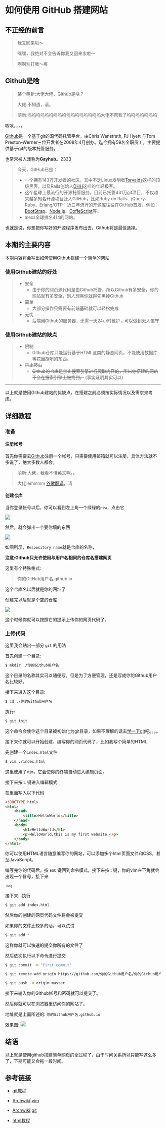 # 如何使用 GitHub 搭建网站


## 不正经的前言
>
> 我又回来啦～
>
> 嘿嘿，我绝对不会告诉你我又回来水啦～
>
> 啊啊别打我～疼
>
## Github是啥
> 
> 某个萌新:大佬大佬，Github是啥？
>
> 大佬:不知道，滚。
>
>萌新:呜呜呜呜呜呜呜呜呜呜呜呜呜呜呜呜呜大佬不帮我了呜呜呜呜呜呜呜
>

咳咳，，，，

[Github](https://github.com/)是一个基于git的源代码托管平台，由Chris Wanstrath, PJ Hyett 与Tom Preston-Werner三位开发者在2008年4月创办。迄今拥有59名全职员工，主要提供基于git的版本托管服务。

也常常被人戏称为**Gayhub**。2333
>
> 今天，GitHub已是：
>
> * 一个拥有143万开发者的社区。其中不乏Linux发明者[Torvalds](https://github.com/torvalds)这样的顶级黑客，以及Rails创始人[DHH](https://github.com/dhh)这样的年轻极客。
> * 这个星球上最流行的开源托管服务。目前已托管431万git项目，不仅越来越多知名开源项目迁入GitHub，比如Ruby on Rails、jQuery、Ruby、Erlang/OTP；近三年流行的开源库往往在GitHub首发，例如：[BootStrap](https://github.com/twitter/bootstrap)、[Node.js](https://github.com/joyent/node)、[CoffeScript](https://github.com/jashkenas/coffee-script)等。
> * alexa全球排名414的网站。

也就是说，你想把你写好的开源程序发布出去，Github将是最佳选择。

## 本期的主要内容

本期内容将会写出如何使用Github搭建一个简单的网站

### 使用Github建站的好处
> 
> * 安全
>   * 由于你的网页源代码是由Github托管，所以Github有多安全，你的网站就有多安全，别人想黑你就得先黑掉Github
> * 简单
>   * 大部分操作只需要有前端基础就可以轻松完成
> * 无忧
>   * 后端用Github的服务器，无需一天24小时维护，可以做到无人值守
>

### 使用Github建站的缺点

> * 限制
>   * Github仓库只能运行基于HTML这类的静态网页，不能使用数据库等花里胡哨的东西。
> * ~~禁止爬虫~~
>   * ~~Github的仓库是禁止搜索引擎进行爬取内容的，所以你搭建的网站不会在搜索引擎上被找到。~~ (事实证明其实可以)
>

---

以上就是使用Github建站的优缺点，在搭建之前必须按实际情况以及需求来考虑。

## 详细教程
### 准备
#### 注册帐号

首先你需要去[Github](https://github.com/)注册一个帐号，只需要使用邮箱就可以注册，具体方法就不多说了，绝大多数人都会。
> 
> 萌新:大佬，我看不懂英文啊。。
>
> 大佬:emmmm [谷歌翻译](https://translate.google.cn/)，请
> 
#### 创建仓库

当你登录帐号以后，你可以看到左上角一个绿绿的`new`，点击它

![](/img/截图_2019-10-13_21-08-00.png)

然后，就会弹出一个要你填的东西

![](/img/截图_2019-10-13_21-11-12.png)

如图所示，`Respository name`就是仓库的名称，

**注意:Github只允许使用与用户名相同的仓库名搭建网页**

这里有个特殊格式:

> 你的GitHub用户名.github.io


这个仓库名以后就是你的网址了

创建完以后就是个空的仓库

![](/img/截图_2019-10-13_21-18-16.png)

这个时候你就可以按照它的提示上传你的网页代码了。

### 上传代码

这里我会贴出一部分 `git` 的用法

首先创建一个目录:

```bash
$ mkdir ./你的Github用户名
```

这个目录的名称其实可以随便写，但是为了方便管理，还是写成你的Github用户名比较好。

接下来进入这个目录:

```bash
$ cd ./你的Github用户名
```

执行:

```bash
$ git init
```
这个命令会使你这个目录被初始化为git目录，如果不理解的话去[学一下git](https://www.runoob.com/git/git-tutorial.html)吧。。。。

接下来你就可以开始创建、编写你的网页代码了，比如我写个简单的HTML

先创建一个` index.html `文件

```bash
$ vim ./index.html
```

这里使用了`vim`，它会使你的终端自动进入编辑页面。

接下来按 `i` 键进入编辑模式

在里面写入以下代码
```html
<!DOCTYPE html>
<html>
    <head>
        <title>HelloWorld</title>
    </head>
    <body>
        <h1>HelloWorld</h1>
        <p>HelloWorld,this is my first website.</p>
    </body>
</html>
```
你可以使用HTML语言随意编写你的网站，可以添加多个html页面文件和CSS，甚至JavaScript。

编写完你的代码后，按 `ESC` 键回到命令模式，接下来按 : 键，你的vim左下角就会出现一个冒号，接下来
```
:wq
```

接下来…执行

```bash
$ git add index.html
```

然后你的创建的网页代码文件将会被提交

如果你的文件比较多的话，可以试试

```bash
$ git add *
```

这样你就可以快速的提交你所有的文件了

然后依次执行以下命令进行提交
```bash
$ git commit -m "first commit"
```

```bash
$ git remote add origin https://github.com/你的Github用户名/你的Github用户名.github.io.git
```

```bash
$ git push -u origin master
```

接下来输入你的Github帐号和密码就可以提交了。

然后你就可以在浏览器里访问你的网站了。

地址就是上面所述的: `你的Github用户名.github.io`

效果图:
![](/img/截图_2019-10-13_22-34-30.png)

## 结语

以上就是使用github搭建简单网页的全过程了，由于时间关系所以只能写这么多了，下期可能又会拖一段时间。

## 参考链接

* [git教程](https://www.runoob.com/git/git-tutorial.html)

*  [Archwiki|vim](https://wiki.archlinux.org/index.php/Vim_(%E7%AE%80%E4%BD%93%E4%B8%AD%E6%96%87))

* [Archwiki|git](https://wiki.archlinux.org/index.php/Git_(%E7%AE%80%E4%BD%93%E4%B8%AD%E6%96%87))

* [html教程](https://www.runoob.com/html/html-tutorial.html)
